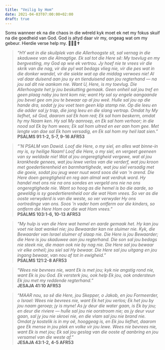 ```yaml
---
title: "Veilig by Hom"
date: 2021-04-03T07:00:00+02:00
draft: true
---
```

Soms wanneer ek na die chaos in die wêreld kyk moet ek net my fokus skuif na die goedheid van God. God is altyd daar vir my, ongeag wat om my gebeur. Hierdie verse help my. 🙏🏻🤍✝️

>*“HY wat in die skuilplek van die Allerhoogste sit, sal vernag in die skaduwee van die Almagtige. Ek sal tot die Here sê: My toevlug en my bergvesting, my God op wie ek vertrou.
Jy hoef nie te vrees vir die skrik van die nag, vir die pyl wat bedags vlieg nie, vir die pes wat in die donker wandel, vir die siekte wat op die middag verwoes nie! Al val daar duisend aan jou sy en tienduisend aan jou regterhand — na jou sal dit nie aankom nie.
Want U, Here, is my toevlug. Die Allerhoogste het jy jou beskutting gemaak. Geen onheil sal jou tref en geen plaag naby jou tent kom nie; want Hy sal sy engele aangaande jou bevel gee om jou te bewaar op al jou weë. Hulle sal jou op die hande dra, sodat jy jou voet teen geen klip stamp nie. Op die leeu en die adder sal jy trap, die jong leeu en die slang vertrap. Omdat hy My liefhet, sê God, daarom sal Ek hom red; Ek sal hom beskerm, omdat hy my Naam ken. Hy sal My aanroep, en Ek sal hom verhoor; in die nood sal Ek by hom wees; Ek sal hom uitred en eer aan hom gee. Met lengte van dae sal Ek hom versadig, en Ek sal hom my heil laat sien.”*  
**‭‭PSALMS‬ ‭91:1-2, 5-7, 9-16‬ ‭AFR53‬‬**

>*“'N PSALM van Dawid. Loof die Here, o my siel, en alles wat binne-in my is, sy heilige Naam! Loof die Here, o my siel, en vergeet geeneen van sy weldade nie! Wat al jou ongeregtigheid vergewe, wat al jou krankhede genees, wat jou lewe verlos van die verderf, wat jou kroon met goedertierenheid en barmhartighede, wat jou siel versadig met die goeie, sodat jou jeug weer nuut word soos dié van 'n arend. Die Here doen geregtigheid en reg aan almal wat verdruk word.
Hy handel met ons nie na ons sondes en vergeld ons nie na ons ongeregtighede nie. Want so hoog as die hemel is bo die aarde, so geweldig is sy goedertierenheid oor die wat Hom vrees. So ver as die ooste verwyderd is van die weste, so ver verwyder Hy ons oortredinge van ons. Soos 'n vader hom ontferm oor die kinders, so ontferm die Here Hom oor die wat Hom vrees.”*  
**‭‭PSALMS‬ ‭103:1-6, 10-13‬ ‭AFR53‬‬**

>*“My hulp is van die Here wat hemel en aarde gemaak het. Hy kan jou voet nie laat wankel nie; jou Bewaarder kan nie sluimer nie. Kyk, die Bewaarder van Israel sluimer of slaap nie. Die Here is jou Bewaarder; die Here is jou skaduwee aan jou regterhand. Die son sal jou bedags nie steek nie, die maan ook nie by nag nie. Die Here sal jou bewaar vir elke onheil; jou siel sal Hy bewaar. Die Here sal jou uitgang en jou ingang bewaar, van nou af tot in ewigheid.”*  
**‭‭PSALMS‬ ‭121:2-8‬ ‭AFR53‬‬**

>*“Wees nie bevrees nie, want Ek is met jou; kyk nie angstig rond nie, want Ek is jou God. Ek versterk jou, ook help Ek jou, ook ondersteun Ek jou met my reddende regterhand.”*  
**‭‭JESAJA‬ ‭41:10‬ ‭AFR53‬‬**

>*“MAAR nou, so sê die Here, jou Skepper, o Jakob, en jou Formeerder, o Israel: Wees nie bevrees nie, want Ek het jou verlos; Ek het jou by jou naam geroep; jy is myne! As jy deur die water gaan, is Ek by jou; en deur die riviere — hulle sal jou nie oorstroom nie; as jy deur vuur gaan, sal jy jou nie skroei nie, en die vlam sal jou nie brand nie. Omdat jy kostelik is in my oë, hooggeag is, en Ek jou liefhet, daarom gee Ek mense in jou plek en volke vir jou lewe. Wees nie bevrees nie, want Ek is met jou; Ek sal jou geslag van die ooste af aanbring en jou versamel van die weste af.”*  
**‭‭JESAJA‬ ‭43:1-2, 4-5‬ ‭AFR53‬‬**
